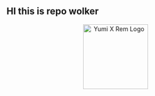 <p alight="center">
  <h2>HI this is repo wolker </h2>
</p>

<p align="center">
  <a href="https://github.com/mayumiwandi">
    <img src="https://github.com/user-attachments/assets/86453284-bf33-43f0-b082-48e7646e005b" width="150" alt="Yumi X Rem Logo">
  </a>
</p>
